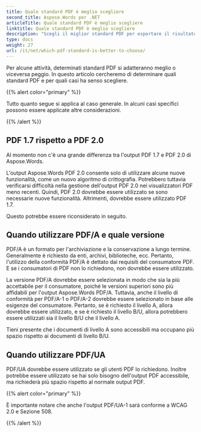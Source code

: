 ```yaml
---
title: Quale standard PDF è meglio scegliere
second_title: Aspose.Words per .NET
articleTitle: Quale standard PDF è meglio scegliere
linktitle: Quale standard PDF è meglio scegliere
description: "Scegli il miglior standard PDF per esportare il risultato della tua attività di programmazione in C#. Quale standard PDF è migliore: PDF 1.7, PDF 2.0, PDF/A-1, PDF/A-2 o PDF/UA."
type: docs
weight: 27
url: /it/net/which-pdf-standard-is-better-to-choose/
---
```


Per alcune attività, determinati standard PDF si adatteranno meglio o viceversa peggio. In questo articolo cercheremo di determinare quali standard PDF e per quali casi ha senso scegliere.

{{% alert color="primary" %}}

Tutto quanto segue si applica al caso generale. In alcuni casi specifici possono essere applicate altre considerazioni.

{{% /alert %}}

## PDF 1.7 rispetto a PDF 2.0

Al momento non c'è una grande differenza tra l'output PDF 1.7 e PDF 2.0 di Aspose.Words.

L'output Aspose.Words PDF 2.0 consente solo di utilizzare alcune nuove funzionalità, come un nuovo algoritmo di crittografia. Potrebbero tuttavia verificarsi difficoltà nella gestione dell'output PDF 2.0 nei visualizzatori PDF meno recenti. Quindi, PDF 2.0 dovrebbe essere utilizzato se sono necessarie nuove funzionalità. Altrimenti, dovrebbe essere utilizzato PDF 1.7.

Questo potrebbe essere riconsiderato in seguito.

## Quando utilizzare PDF/A e quale versione

PDF/A è un formato per l'archiviazione e la conservazione a lungo termine. Generalmente è richiesto da enti, archivi, biblioteche, ecc. Pertanto, l'utilizzo della conformità PDF/A è dettato dai requisiti del consumatore PDF. E se i consumatori di PDF non lo richiedono, non dovrebbe essere utilizzato.

La versione PDF/A dovrebbe essere selezionata in modo che sia la più accettabile per il consumatore, poiché le versioni superiori sono più affidabili per l'output Aspose.Words PDF/A. Tuttavia, anche il livello di conformità per PDF/A-1 o PDF/A-2 dovrebbe essere selezionato in base alle esigenze del consumatore. Pertanto, se è richiesto il livello A, allora dovrebbe essere utilizzato, e se è richiesto il livello B/U, allora potrebbero essere utilizzati sia il livello B/U che il livello A.

Tieni presente che i documenti di livello A sono accessibili ma occupano più spazio rispetto ai documenti di livello B/U.

## Quando utilizzare PDF/UA

PDF/UA dovrebbe essere utilizzato se gli utenti PDF lo richiedono. Inoltre potrebbe essere utilizzato se hai solo bisogno dell'output PDF accessibile, ma richiederà più spazio rispetto al normale output PDF.

{{% alert color="primary" %}}

È importante notare che anche l'output PDF/UA-1 sarà conforme a WCAG 2.0 e Sezione 508.

{{% /alert %}}